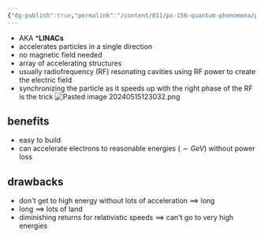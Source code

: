 ```yaml
---
{"dg-publish":true,"permalink":"/content/011/px-156-quantum-phenomena/px-156-b-particle-physics/px-156-k-accelerators-and-detectors/px-156-k2-linear-accelerator/","noteIcon":"1","created":"2024-11-25T10:50:32.000+00:00","updated":"2024-11-26T20:06:14.692+00:00"}
---
```


- AKA ***LINACs**
- accelerates particles in a single direction
- no magnetic field needed
- array of accelerating structures
- usually radiofrequency (RF) resonating cavities using RF power to create the electric field
- synchronizing the particle as it speeds up with the right phase of the RF is the trick
![Pasted image 20240515123032.png](/img/user/pics/Pasted%20image%2020240515123032.png)
## benefits
- easy to build
- can accelerate electrons to reasonable energies ($\sim GeV$) without power loss
## drawbacks
- don't get to high energy without lots of acceleration $\implies$ long
- long $\implies$ lots of land
- diminishing returns for relativistic speeds $\implies$ can't go to very high energies
